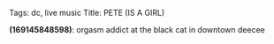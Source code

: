 Tags: dc, live music
Title: PETE (IS A GIRL)
  
**(169145848598)**: orgasm addict at the black cat in downtown deecee